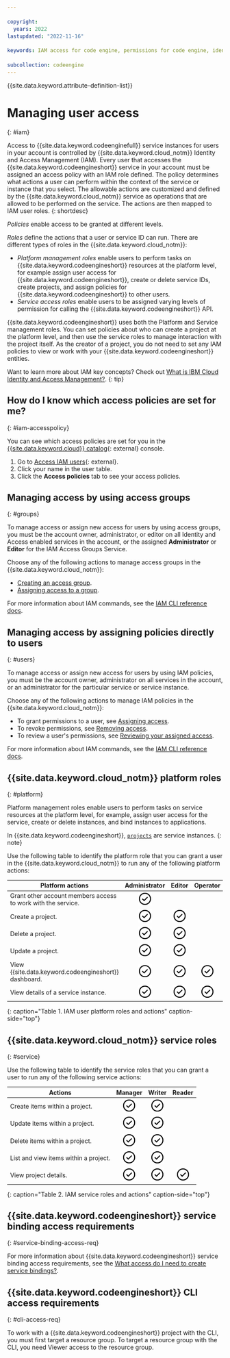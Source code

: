 ```yaml
---

copyright:
  years: 2022
lastupdated: "2022-11-16"

keywords: IAM access for code engine, permissions for code engine, identity and access management for code engine, roles for code engine, actions for code engine, assigning access for code engine, user access, access, platform roles, service roles

subcollection: codeengine
---
```


{{site.data.keyword.attribute-definition-list}}

# Managing user access
{: #iam}

Access to {{site.data.keyword.codeenginefull}} service instances for users in your account is controlled by {{site.data.keyword.cloud_notm}} Identity and Access Management (IAM). Every user that accesses the {{site.data.keyword.codeengineshort}} service in your account must be assigned an access policy with an IAM role defined. The policy determines what actions a user can perform within the context of the service or instance that you select. The allowable actions are customized and defined by the {{site.data.keyword.cloud_notm}} service as operations that are allowed to be performed on the service. The actions are then mapped to IAM user roles. 
{: shortdesc}

*Policies* enable access to be granted at different levels.

*Roles* define the actions that a user or service ID can run. There are different types of roles in the {{site.data.keyword.cloud_notm}}:

* *Platform management roles* enable users to perform tasks on {{site.data.keyword.codeengineshort}} resources at the platform level, for example assign user access for {{site.data.keyword.codeengineshort}}, create or delete service IDs, create projects, and assign policies for {{site.data.keyword.codeengineshort}} to other users.
* *Service access roles* enable users to be assigned varying levels of permission for calling the {{site.data.keyword.codeengineshort}} API.

{{site.data.keyword.codeengineshort}} uses both the Platform and Service management roles. You can set policies about who can create a project at the platform level, and then use the service roles to manage interaction with the project itself. As the creator of a project, you do not need to set any IAM policies to view or work with your {{site.data.keyword.codeengineshort}} entities.

Want to learn more about IAM key concepts? Check out [What is IBM Cloud Identity and Access Management?](/docs/account?topic=account-iamoverview).
{: tip}

## How do I know which access policies are set for me?
{: #iam-accesspolicy}

You can see which access policies are set for you in the [{{site.data.keyword.cloud}} catalog](https://cloud.ibm.com/catalog){: external} console.

1. Go to [Access IAM users](https://cloud.ibm.com/iam/users){: external}.
2. Click your name in the user table.
3. Click the **Access policies** tab to see your access policies.

## Managing access by using access groups
{: #groups}

To manage access or assign new access for users by using access groups, you must be the account owner, administrator, or editor on all Identity and Access enabled services in the account, or the assigned **Administrator** or **Editor** for the IAM Access Groups Service. 

Choose any of the following actions to manage access groups in the {{site.data.keyword.cloud_notm}}:

* [Creating an access group](/docs/account?topic=account-groups#create_ag).
* [Assigning access to a group](/docs/account?topic=account-groups#access_ag).

For more information about IAM commands, see the [IAM CLI reference docs](/docs/account?topic=cli-ibmcloud_commands_iam).

## Managing access by assigning policies directly to users
{: #users}

To manage access or assign new access for users by using IAM policies, you must be the account owner, administrator on all services in the account, or an administrator for the particular service or service instance. 

Choose any of the following actions to manage IAM policies in the {{site.data.keyword.cloud_notm}}:

* To grant permissions to a user, see [Assigning access](/docs/account?topic=account-assign-access-resources#assign-new-access).
* To revoke permissions, see [Removing access](/docs/account?topic=account-assign-access-resources#removing-access-console).
* To review a user's permissions, see [Reviewing your assigned access](/docs/account?topic=account-assign-access-resources#review-your-access-console).

For more information about IAM commands, see the [IAM CLI reference docs](/docs/account?topic=cli-ibmcloud_commands_iam).

## {{site.data.keyword.cloud_notm}} platform roles
{: #platform}

Platform management roles enable users to perform tasks on service resources at the platform level, for example, assign user access for the service, create or delete instances, and bind instances to applications.

In {{site.data.keyword.codeengineshort}}, [`projects`](/docs/codeengine?topic=codeengine-manage-project) are service instances. 
{: note}

Use the following table to identify the platform role that you can grant a user in the {{site.data.keyword.cloud_notm}} to run any of the following platform actions:


| Platform actions   | Administrator   | Editor | Operator | Viewer  |
|--------------------------|:--------------------------:|:-------:|:--------:|:------:|
| Grant other account members access to work with the service. | ![Checkmark icon.](images/confirm.png "Feature available") |         |          |        |
| Create a project.                                           | ![Checkmark icon.](images/confirm.png "Feature available") | ![Checkmark icon.](images/confirm.png "Feature available") |      |      |
| Delete a project.                                              | ![Checkmark icon.](images/confirm.png "Feature available") | ![Checkmark icon.](images/confirm.png "Feature available")    |        |      |
| Update a project.                                               | ![Checkmark icon.](images/confirm.png "Feature available")  | ![Checkmark icon.](images/confirm.png "Feature available")    |        |      |
| View {{site.data.keyword.codeengineshort}} dashboard.  | ![Checkmark icon.](images/confirm.png "Feature available")  | ![Checkmark icon.](images/confirm.png "Feature available")    | ![Checkmark icon.](images/confirm.png "Feature available")      |        |
| View details of a service instance.                                      | ![Checkmark icon.](images/confirm.png "Feature available")  | ![Checkmark icon.](images/confirm.png "Feature available")    | ![Checkmark icon.](images/confirm.png "Feature available")      | ![Checkmark icon.](images/confirm.png "Feature available")    |
{: caption="Table 1. IAM user platform roles and actions" caption-side="top"}


## {{site.data.keyword.cloud_notm}} service roles
{: #service}

Use the following table to identify the service roles that you can grant a user to run any of the following service actions:

| Actions                                                          | Manager                                    | Writer                 | Reader |
|-------------------------------------------------------------------------|:-------------------------------------------------:|:-----------------------------------:|:------:|
| Create items within a project.                       | ![Checkmark icon.](images/confirm.png "Feature available") | ![Checkmark icon.](images/confirm.png "Feature available")                    |    |
| Update items within a project.                                                | ![Checkmark icon.](images/confirm.png "Feature available")      | ![Checkmark icon.](images/confirm.png "Feature available")                    |    |
| Delete items within a project.                                          | ![Checkmark icon.](images/confirm.png "Feature available")      | ![Checkmark icon.](images/confirm.png "Feature available")                    |    |
| List and view items within a project.                                      | ![Checkmark icon.](images/confirm.png "Feature available")      | ![Checkmark icon.](images/confirm.png "Feature available")                    |     |
| View project details.                                         | ![Checkmark icon.](images/confirm.png "Feature available")      | ![Checkmark icon.](images/confirm.png "Feature available")                    | ![Checkmark icon.](images/confirm.png "Feature available")    |
{: caption="Table 2. IAM service roles and actions" caption-side="top"}

## {{site.data.keyword.codeengineshort}} service binding access requirements
{: #service-binding-access-req}

For more information about {{site.data.keyword.codeengineshort}} service binding access requirements, see the [What access do I need to create service bindings?](/docs/codeengine?topic=codeengine-service-binding#service-binding-access).

## {{site.data.keyword.codeengineshort}} CLI access requirements
{: #cli-access-req}

To work with a {{site.data.keyword.codeengineshort}} project with the CLI, you must first target a resource group. To target a resource group with the CLI, you need Viewer access to the resource group.


